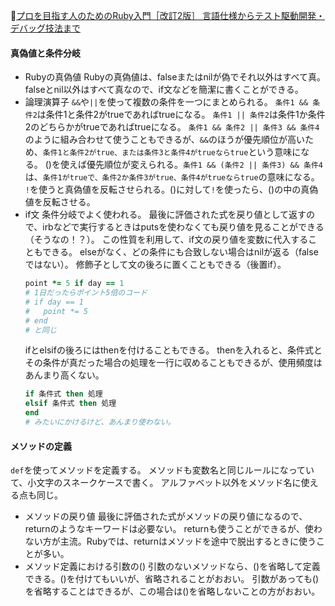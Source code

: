
📖[プロを目指す人のためのRuby入門［改訂2版］ 言語仕様からテスト駆動開発・デバッグ技法まで](https://gihyo.jp/book/2021/978-4-297-12437-3)

#### 真偽値と条件分岐

- Rubyの真偽値
  Rubyの真偽値は、falseまたはnilが偽でそれ以外はすべて真。
  falseとnil以外はすべて真なので、if文などを簡潔に書くことができる。
- 論理演算子
  `&&`や`||`を使って複数の条件を一つにまとめられる。
  `条件1 && 条件2`は条件1と条件2がtrueであればtrueになる。
  `条件1 || 条件2`は条件1か条件2のどちらかがtrueであればtrueになる。
  `条件1 && 条件2 || 条件3 && 条件4`のように組み合わせて使うこともできるが、`&&`のほうが優先順位が高いため、`条件1と条件2がtrue、または条件3と条件4がtrueならtrue`という意味になる。
  ()を使えば優先順位が変えられる。`条件1 && (条件2 || 条件3) && 条件4`は、`条件1がtrueで、条件2か条件3がtrue、条件4がtrueならtrue`の意味になる。
  `!`を使うと真偽値を反転させられる。()に対して`!`を使ったら、()の中の真偽値を反転させる。
- if文
  条件分岐でよく使われる。
  最後に評価された式を戻り値として返すので、irbなどで実行するときはputsを使わなくても戻り値を見ることができる（そうなの！？）。
  この性質を利用して、if文の戻り値を変数に代入することもできる。
  elseがなく、どの条件にも合致しない場合はnilが返る（falseではない）。
  修飾子として文の後ろに置くこともできる（後置if）。
  ```ruby
  point *= 5 if day == 1
  # 1日だったらポイント5倍のコード
  # if day == 1
  #   point *= 5
  # end
  # と同じ
  ```
  ifとelsifの後ろにはthenを付けることもできる。
  thenを入れると、条件式とその条件が真だった場合の処理を一行に収めることもできるが、使用頻度はあんまり高くない。
  ```ruby
  if 条件式 then 処理
  elsif 条件式 then 処理
  end
  # みたいにかけるけど、あんまり使わない。
  ```

#### メソッドの定義

`def`を使ってメソッドを定義する。
メソッドも変数名と同じルールになっていて、小文字のスネークケースで書く。
アルファベット以外をメソッド名に使える点も同じ。

- メソッドの戻り値
  最後に評価された式がメソッドの戻り値になるので、returnのようなキーワードは必要ない。
  returnも使うことができるが、使わない方が主流。Rubyでは、returnはメソッドを途中で脱出するときに使うことが多い。
- メソッド定義における引数の()
  引数のないメソッドなら、()を省略して定義できる。()を付けてもいいが、省略されることがおおい。
  引数があっても()を省略することはできるが、この場合は()を省略しないことの方がおおい。
